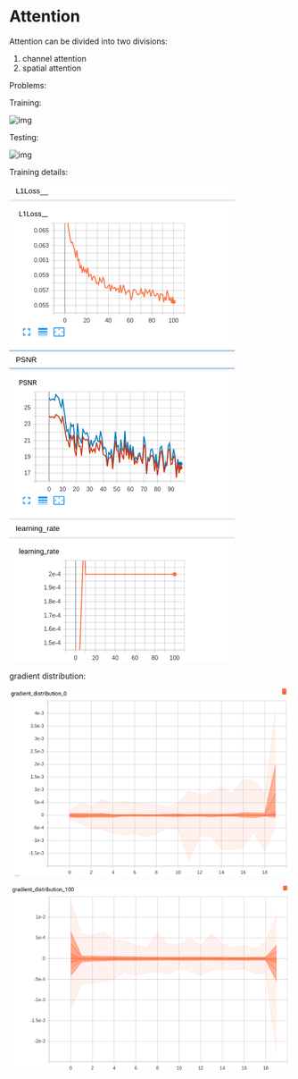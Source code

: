 # Attention

Attention can be divided into two divisions:

1. channel attention
2. spatial attention









Problems:

Training:

![img](http://localhost:6006/data/plugin/images/individualImage?ts=1568690848.3333592&run=.&tag=demo_train_100&sample=0&index=0)

Testing:

![img](http://localhost:6006/data/plugin/images/individualImage?ts=1568689911.9324777&run=.&tag=demo_test_60&sample=0&index=0)



Training details:

![1568696895671](README.assets/1568696895671.png)

gradient distribution:

![1568697009890](README.assets/1568697009890.png)

![1568697029662](README.assets/1568697029662.png)

